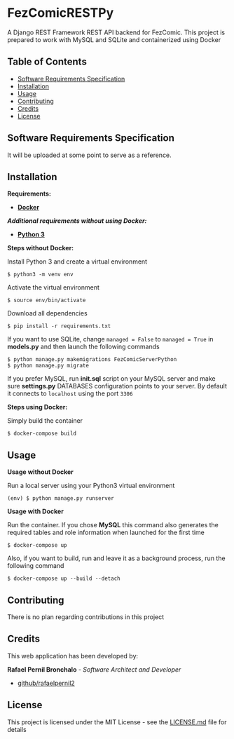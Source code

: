 # FezComicRESTPy
A Django REST Framework REST API backend for FezComic. This project is prepared to work with MySQL and SQLite and containerized using Docker
## Table of Contents
- [Software Requirements Specification](#software-requirements-specification)
- [Installation](#installation)
- [Usage](#usage)
- [Contributing](#contributing)
- [Credits](#credits)
- [License](#license)
## Software Requirements Specification
It will be uploaded at some point to serve as a reference.
## Installation
**Requirements:**
* [**Docker**](https://www.docker.com/)

***Additional requirements without using Docker:***
* [**Python 3**](https://www.python.org/downloads/)

**Steps without Docker:**

Install Python 3 and create a virtual environment
```
$ python3 -m venv env
```
Activate the virtual environment
```
$ source env/bin/activate
```
Download all dependencies
```
$ pip install -r requirements.txt
```
If you want to use SQLite, change ``managed = False`` to ``managed = True`` in **models.py** and then launch the following commands
```
$ python manage.py makemigrations FezComicServerPython
$ python manage.py migrate
```
If you prefer MySQL, run **init.sql** script on your MySQL server and make sure **settings.py** DATABASES configuration points to your server. By default it connects to ``localhost`` using the port ``3306``

**Steps using Docker:**

Simply build the container
```
$ docker-compose build
```

## Usage
**Usage without Docker**

Run a local server using your Python3 virtual environment
```
(env) $ python manage.py runserver
```

**Usage with Docker**

Run the container. If you chose **MySQL** this command also generates the required tables and role information when launched for the first time
```
$ docker-compose up
```
Also, if you want to build, run and leave it as a background process, run the following command
```
$ docker-compose up --build --detach
```


## Contributing
There is no plan regarding contributions in this project
## Credits
This web application has been developed by:

**Rafael Pernil Bronchalo** - *Software Architect and Developer*

* [github/rafaelpernil2](https://github.com/rafaelpernil2)

## License
This project is licensed under the MIT License - see the [LICENSE.md](LICENSE.md) file for details
